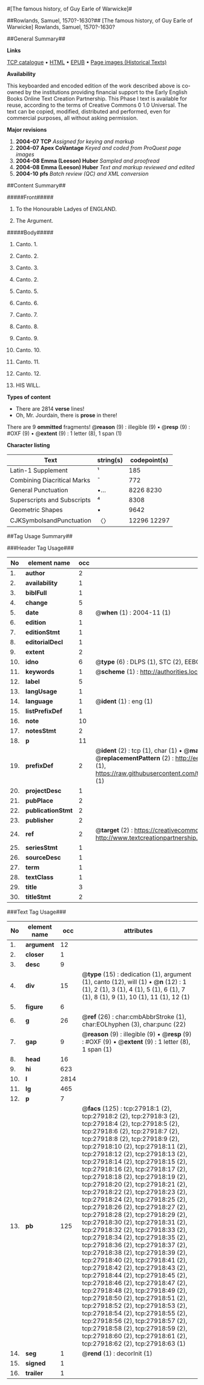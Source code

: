 #[The famous history, of Guy Earle of Warwicke]#

##Rowlands, Samuel, 1570?-1630?##
[The famous history, of Guy Earle of Warwicke]
Rowlands, Samuel, 1570?-1630?

##General Summary##

**Links**

[TCP catalogue](http://www.ota.ox.ac.uk/tcp/)  • 
[HTML](http://tei.it.ox.ac.uk/tcp/Texts-HTML/free/A11/A11110.html)  • 
[EPUB](http://tei.it.ox.ac.uk/tcp/Texts-EPUB/free/A11/A11110.epub) • 
[Page images (Historical Texts)](https://data.historicaltexts.jisc.ac.uk/view?pubId=eebo-25595846e&pageId=eebo-25595846e-27918-1)

**Availability**

This keyboarded and encoded edition of the
	       work described above is co-owned by the institutions
	       providing financial support to the Early English Books
	       Online Text Creation Partnership. This Phase I text is
	       available for reuse, according to the terms of Creative
	       Commons 0 1.0 Universal. The text can be copied,
	       modified, distributed and performed, even for
	       commercial purposes, all without asking permission.

**Major revisions**

1. __2004-07__ __TCP__ *Assigned for keying and markup*
1. __2004-07__ __Apex CoVantage__ *Keyed and coded from ProQuest page images*
1. __2004-08__ __Emma (Leeson) Huber__ *Sampled and proofread*
1. __2004-08__ __Emma (Leeson) Huber__ *Text and markup reviewed and edited*
1. __2004-10__ __pfs__ *Batch review (QC) and XML conversion*

##Content Summary##

#####Front#####

1. To the Honourable Ladyes of ENGLAND.

1. The Argument.

#####Body#####

1. Canto. 1.

1. Canto. 2.

1. Canto. 3.

1. Canto. 2.

1. Canto. 5.

1. Canto. 6.

1. Canto. 7.

1. Canto. 8.

1. Canto. 9.

1. Canto. 10.

1. Canto. 11.

1. Canto. 12.

1. HIS WILL.

**Types of content**

  * There are 2814 **verse** lines!
  * Oh, Mr. Jourdain, there is **prose** in there!

There are 9 **ommitted** fragments! 
 @__reason__ (9) : illegible (9)  •  @__resp__ (9) : #OXF (9)  •  @__extent__ (9) : 1 letter (8), 1 span (1)

**Character listing**


|Text|string(s)|codepoint(s)|
|---|---|---|
|Latin-1 Supplement|¹|185|
|Combining             Diacritical Marks|̄|772|
|General Punctuation|•…|8226 8230|
|Superscripts             and Subscripts|⁴|8308|
|Geometric Shapes|▪|9642|
|CJKSymbolsandPunctuation|〈〉|12296 12297|

##Tag Usage Summary##

###Header Tag Usage###

|No|element name|occ|attributes|
|---|---|---|---|
|1.|__author__|2||
|2.|__availability__|1||
|3.|__biblFull__|1||
|4.|__change__|5||
|5.|__date__|8| @__when__ (1) : 2004-11 (1)|
|6.|__edition__|1||
|7.|__editionStmt__|1||
|8.|__editorialDecl__|1||
|9.|__extent__|2||
|10.|__idno__|6| @__type__ (6) : DLPS (1), STC (2), EEBO-CITATION (1), OCLC (1), VID (1)|
|11.|__keywords__|1| @__scheme__ (1) : http://authorities.loc.gov/ (1)|
|12.|__label__|5||
|13.|__langUsage__|1||
|14.|__language__|1| @__ident__ (1) : eng (1)|
|15.|__listPrefixDef__|1||
|16.|__note__|10||
|17.|__notesStmt__|2||
|18.|__p__|11||
|19.|__prefixDef__|2| @__ident__ (2) : tcp (1), char (1)  •  @__matchPattern__ (2) : ([0-9\-]+):([0-9IVX]+) (1), (.+) (1)  •  @__replacementPattern__ (2) : http://eebo.chadwyck.com/downloadtiff?vid=$1&page=$2 (1), https://raw.githubusercontent.com/textcreationpartnership/Texts/master/tcpchars.xml#$1 (1)|
|20.|__projectDesc__|1||
|21.|__pubPlace__|2||
|22.|__publicationStmt__|2||
|23.|__publisher__|2||
|24.|__ref__|2| @__target__ (2) : https://creativecommons.org/publicdomain/zero/1.0/ (1), http://www.textcreationpartnership.org/docs/. (1)|
|25.|__seriesStmt__|1||
|26.|__sourceDesc__|1||
|27.|__term__|1||
|28.|__textClass__|1||
|29.|__title__|3||
|30.|__titleStmt__|2||


###Text Tag Usage###

|No|element name|occ|attributes|
|---|---|---|---|
|1.|__argument__|12||
|2.|__closer__|1||
|3.|__desc__|9||
|4.|__div__|15| @__type__ (15) : dedication (1), argument (1), canto (12), will (1)  •  @__n__ (12) : 1 (1), 2 (1), 3 (1), 4 (1), 5 (1), 6 (1), 7 (1), 8 (1), 9 (1), 10 (1), 11 (1), 12 (1)|
|5.|__figure__|6||
|6.|__g__|26| @__ref__ (26) : char:cmbAbbrStroke (1), char:EOLhyphen (3), char:punc (22)|
|7.|__gap__|9| @__reason__ (9) : illegible (9)  •  @__resp__ (9) : #OXF (9)  •  @__extent__ (9) : 1 letter (8), 1 span (1)|
|8.|__head__|16||
|9.|__hi__|623||
|10.|__l__|2814||
|11.|__lg__|465||
|12.|__p__|7||
|13.|__pb__|125| @__facs__ (125) : tcp:27918:1 (2), tcp:27918:2 (2), tcp:27918:3 (2), tcp:27918:4 (2), tcp:27918:5 (2), tcp:27918:6 (2), tcp:27918:7 (2), tcp:27918:8 (2), tcp:27918:9 (2), tcp:27918:10 (2), tcp:27918:11 (2), tcp:27918:12 (2), tcp:27918:13 (2), tcp:27918:14 (2), tcp:27918:15 (2), tcp:27918:16 (2), tcp:27918:17 (2), tcp:27918:18 (2), tcp:27918:19 (2), tcp:27918:20 (2), tcp:27918:21 (2), tcp:27918:22 (2), tcp:27918:23 (2), tcp:27918:24 (2), tcp:27918:25 (2), tcp:27918:26 (2), tcp:27918:27 (2), tcp:27918:28 (2), tcp:27918:29 (2), tcp:27918:30 (2), tcp:27918:31 (2), tcp:27918:32 (2), tcp:27918:33 (2), tcp:27918:34 (2), tcp:27918:35 (2), tcp:27918:36 (2), tcp:27918:37 (2), tcp:27918:38 (2), tcp:27918:39 (2), tcp:27918:40 (2), tcp:27918:41 (2), tcp:27918:42 (2), tcp:27918:43 (2), tcp:27918:44 (2), tcp:27918:45 (2), tcp:27918:46 (2), tcp:27918:47 (2), tcp:27918:48 (2), tcp:27918:49 (2), tcp:27918:50 (2), tcp:27918:51 (2), tcp:27918:52 (2), tcp:27918:53 (2), tcp:27918:54 (2), tcp:27918:55 (2), tcp:27918:56 (2), tcp:27918:57 (2), tcp:27918:58 (2), tcp:27918:59 (2), tcp:27918:60 (2), tcp:27918:61 (2), tcp:27918:62 (2), tcp:27918:63 (1)|
|14.|__seg__|1| @__rend__ (1) : decorInit (1)|
|15.|__signed__|1||
|16.|__trailer__|1||
